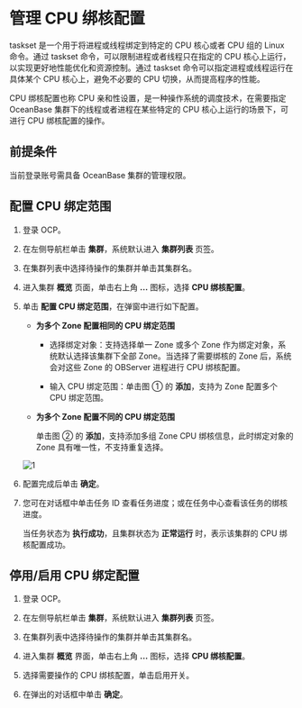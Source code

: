 # 管理 CPU 绑核配置

taskset 是一个用于将进程或线程绑定到特定的 CPU 核心或者 CPU 组的 Linux 命令。通过 taskset 命令，可以限制进程或者线程只在指定的 CPU 核心上运行，以实现更好地性能优化和资源控制。通过 taskset 命令可以指定进程或线程运行在具体某个 CPU 核心上，避免不必要的 CPU 切换，从而提高程序的性能。

CPU 绑核配置也称 CPU 亲和性设置，是一种操作系统的调度技术，在需要指定 OceanBase 集群下的线程或者进程在某些特定的 CPU 核心上运行的场景下，可进行 CPU 绑核配置的操作。

## 前提条件

当前登录账号需具备 OceanBase 集群的管理权限。

## 配置 CPU 绑定范围

1. 登录 OCP。

2. 在左侧导航栏单击 **集群**，系统默认进入 **集群列表** 页签。

3. 在集群列表中选择待操作的集群并单击其集群名。

4. 进入集群 **概览** 页面，单击右上角 **...** 图标，选择 **CPU 绑核配置**。

5. 单击 **配置 CPU 绑定范围**，在弹窗中进行如下配置。

   * **为多个 Zone 配置相同的 CPU 绑定范围**

     * 选择绑定对象：支持选择单一 Zone 或多个 Zone 作为绑定对象，系统默认选择该集群下全部 Zone。当选择了需要绑核的 Zone 后，系统会对这些 Zone 的 OBServer 进程进行 CPU 绑核配置。

     * 输入 CPU 绑定范围：单击图 ① 的 **添加**，支持为 Zone 配置多个 CPU 绑定范围。

   * **为多个 Zone 配置不同的 CPU 绑定范围**

     单击图 ② 的 **添加**，支持添加多组 Zone CPU 绑核信息，此时绑定对象的 Zone 具有唯一性，不支持重复选择。

    ![1](https://obbusiness-private.oss-cn-shanghai.aliyuncs.com/doc/img/ocp/432/%E7%BB%91%E6%A0%B8.png)

6. 配置完成后单击 **确定**。

7. 您可在对话框中单击任务 ID 查看任务进度；或在任务中心查看该任务的绑核进度。

   当任务状态为 **执行成功**，且集群状态为 **正常运行** 时，表示该集群的 CPU 绑核配置成功。

## 停用/启用 CPU 绑定配置

1. 登录 OCP。

2. 在左侧导航栏单击 **集群**，系统默认进入 **集群列表** 页签。

3. 在集群列表中选择待操作的集群并单击其集群名。

4. 进入集群 **概览** 界面，单击右上角 **...** 图标，选择 **CPU 绑核配置**。

5. 选择需要操作的 CPU 绑核配置，单击启用开关。

6. 在弹出的对话框中单击 **确定**。
